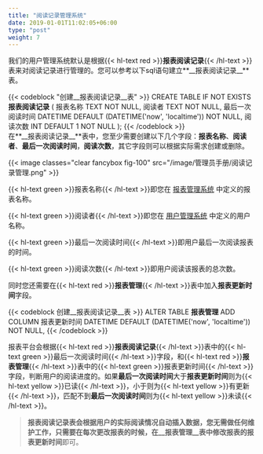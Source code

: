```yaml
---
title: "阅读记录管理系统"
date: 2019-01-01T11:02:05+06:00
type: "post"
weight: 7
---
```


我们的用户管理系统默认是根据{{< hl-text red >}}__报表阅读记录__{{< /hl-text >}}表来对阅读记录进行管理的。您可以参考以下sql语句建立**\_\_报表阅读记录\_\_**表。  

{{< codeblock "创建__报表阅读记录__表" >}}
CREATE TABLE IF NOT EXISTS __报表阅读记录__ (
    报表名称 TEXT NOT NULL,
    阅读者 TEXT NOT NULL,
    最后一次阅读时间 DATETIME  DEFAULT (DATETIME('now', 'localtime')) NOT NULL,
    阅读次数 INT DEFAULT 1 NOT NULL
);
{{< /codeblock >}}
<br>
在**\_\_报表阅读记录\_\_**表中，您至少需要创建以下几个字段：**报表名称**、**阅读者**、**最后一次阅读时间**，**阅读次数**，其它字段则可以根据实际需求创建或删除。  
  
{{< image classes="clear fancybox fig-100" src="/image/管理员手册/阅读记录管理.png" >}}
<br>
  
{{< hl-text green >}}报表名称{{< /hl-text >}}即您在 [报表管理系统](/maintenance/reportmanager/) 中定义的报表名称。  
   
{{< hl-text green >}}阅读者{{< /hl-text >}}即您在 [用户管理系统](/maintenance/usermanager/) 中定义的用户名称。  
   
{{< hl-text green >}}最后一次阅读时间{{< /hl-text >}}即用户最后一次阅读报表的时间。
   
{{< hl-text green >}}阅读次数{{< /hl-text >}}即用户阅读该报表的总次数。
  
同时您还需要在{{< hl-text red >}}__报表管理__{{< /hl-text >}}表中加入**报表更新时间**字段。  
  
{{< codeblock 创建__报表阅读记录__表 >}}
ALTER TABLE __报表管理__ 
    ADD COLUMN 报表更新时间 DATETIME  DEFAULT (DATETIME('now', 'localtime')) NOT NULL,
{{< /codeblock >}}
  
报表平台会根据{{< hl-text red >}}__报表阅读记录__{{< /hl-text >}}表中的{{< hl-text green >}}最后一次阅读时间{{< /hl-text >}}字段，和{{< hl-text red >}}__报表管理__{{< /hl-text >}}表中的{{< hl-text green >}}报表更新时间{{< /hl-text >}}字段，判断用户的阅读进度的。如果**最后一次阅读时间**大于**报表更新时间**则为{{< hl-text yellow >}}已读{{< /hl-text >}}，小于则为{{< hl-text yellow >}}有更新{{< /hl-text >}}，匹配不到**最后一次阅读时间**则为{{< hl-text yellow >}}未读{{< /hl-text >}}。  
  
> **__报表阅读记录__**表会根据用户的实际阅读情况自动插入数据，您无需做任何维护工作，只需要在每次更改报表的时候，在**\_\_报表管理\_\_**表中修改报表的**报表更新时间**即可。

